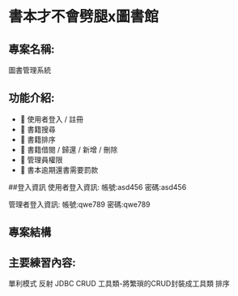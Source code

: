 # 書本才不會劈腿x圖書館

## 專案名稱:
圖書管理系統

## 功能介紹:

- 🔹 使用者登入 / 註冊
- 🔹 書籍搜尋
- 🔹 書籍排序
- 🔹 書籍借閱 / 歸還 / 新增 / 刪除
- 🔹 管理員權限
- 🔹 書本逾期還書需要罰款

##登入資訊
使用者登入資訊:
帳號:asd456
密碼:asd456

管理者登入資訊:
帳號:qwe789
密碼:qwe789

## 專案結構

## 主要練習內容:
單利模式
反射
JDBC CRUD
工具類-將繁瑣的CRUD封裝成工具類
排序
